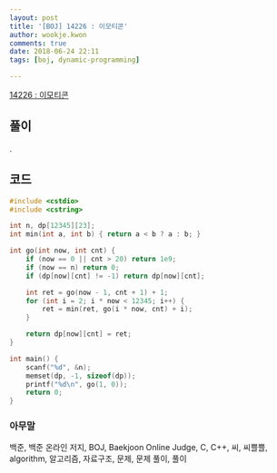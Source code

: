 ```yaml
---
layout: post
title: '[BOJ] 14226 : 이모티콘'
author: wookje.kwon
comments: true
date: 2018-06-24 22:11
tags: [boj, dynamic-programming]

---
```


[14226 : 이모티콘](https://www.acmicpc.net/problem/14226)  

## 풀이

.

## 코드

```cpp
#include <cstdio>
#include <cstring>

int n, dp[12345][23];
int min(int a, int b) { return a < b ? a : b; }

int go(int now, int cnt) {
	if (now == 0 || cnt > 20) return 1e9;
	if (now == n) return 0;
	if (dp[now][cnt] != -1) return dp[now][cnt];

	int ret = go(now - 1, cnt + 1) + 1;
	for (int i = 2; i * now < 12345; i++) {
		ret = min(ret, go(i * now, cnt) + i);
	}

	return dp[now][cnt] = ret;
}

int main() {
	scanf("%d", &n);
	memset(dp, -1, sizeof(dp));
	printf("%d\n", go(1, 0));
	return 0;
}
```

### 아무말  
백준, 백준 온라인 저지, BOJ, Baekjoon Online Judge, C, C++, 씨, 씨쁠쁠, algorithm, 알고리즘, 자료구조, 문제, 문제 풀이, 풀이
